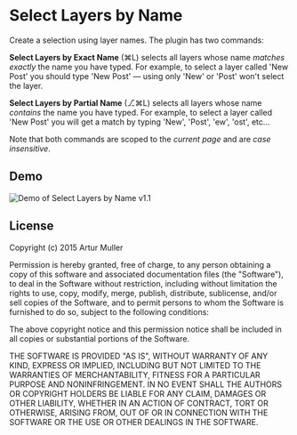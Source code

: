 Select Layers by Name
=====================

Create a selection using layer names. The plugin has two commands:

**Select Layers by Exact Name** (⌘L) selects all layers whose name _matches exactly_ the name you have typed. For example, to select a layer called 'New Post' you should type 'New Post' — using only 'New' or 'Post' won't select the layer.

**Select Layers by Partial Name** (⎇⌘L) selects all layers whose name _contains_ the name you have typed. For example, to select a layer called 'New Post' you will get a match by typing 'New', 'Post', 'ew', 'ost', etc...

Note that both commands are scoped to the _current page_ and are _case insensitive_.

## Demo

![Demo of Select Layers by Name v1.1](https://dl.dropboxusercontent.com/s/u971rnml3inlevt/Select%20Layers%20by%20Name%20v1.1%20Example.gif?dl=0)

## License

Copyright (c) 2015 Artur Muller

Permission is hereby granted, free of charge, to any person obtaining a copy
of this software and associated documentation files (the "Software"), to deal
in the Software without restriction, including without limitation the rights
to use, copy, modify, merge, publish, distribute, sublicense, and/or sell
copies of the Software, and to permit persons to whom the Software is
furnished to do so, subject to the following conditions:

The above copyright notice and this permission notice shall be included in all
copies or substantial portions of the Software.

THE SOFTWARE IS PROVIDED "AS IS", WITHOUT WARRANTY OF ANY KIND, EXPRESS OR
IMPLIED, INCLUDING BUT NOT LIMITED TO THE WARRANTIES OF MERCHANTABILITY,
FITNESS FOR A PARTICULAR PURPOSE AND NONINFRINGEMENT. IN NO EVENT SHALL THE
AUTHORS OR COPYRIGHT HOLDERS BE LIABLE FOR ANY CLAIM, DAMAGES OR OTHER
LIABILITY, WHETHER IN AN ACTION OF CONTRACT, TORT OR OTHERWISE, ARISING FROM,
OUT OF OR IN CONNECTION WITH THE SOFTWARE OR THE USE OR OTHER DEALINGS IN THE
SOFTWARE.